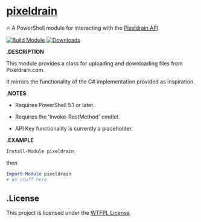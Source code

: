 ﻿
# [pixeldrain](https://www.powershellgallery.com/packages/pixeldrain)

🔥 A PowerShell module for interacting with the [Pixeldrain API](https://pixeldrain.com/api).

[![Build Module](https://github.com/chadnpc/pixeldrain/actions/workflows/build_module.yaml/badge.svg)](https://github.com/chadnpc/pixeldrain/actions/workflows/build_module.yaml)
[![Downloads](https://img.shields.io/powershellgallery/dt/pixeldrain.svg?style=flat&logo=powershell&color=blue)](https://www.powershellgallery.com/packages/pixeldrain)

**.DESCRIPTION**

  This module provides a class for uploading and downloading files from Pixeldrain.com.

  It mirrors the functionality of the C# implementation provided as inspiration.

**.NOTES**

- Requires PowerShell 5.1 or later.

- Requires the 'Invoke-RestMethod' cmdlet.

- API Key functionality is currently a placeholder.


**.EXAMPLE**

```PowerShell
Install-Module pixeldrain
```

then

```PowerShell
Import-Module pixeldrain
# do stuff here.
```

## .License

This project is licensed under the [WTFPL License](LICENSE).
